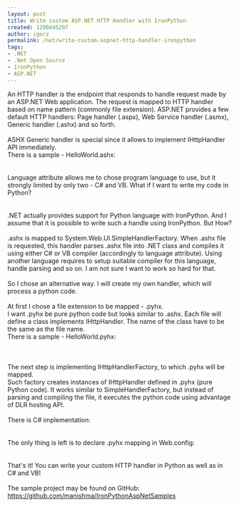 ```yaml
---
layout: post
title: Write custom ASP.NET HTTP Handler with IronPython
created: 1290445297
author: igorz
permalink: /net/write-custom-aspnet-http-handler-ironpython
tags:
- .NET
- .Net Open Source
- IronPython
- ASP.NET
---
```

<p>An HTTP handler is the endpoint that responds to handle request made by  an ASP.NET Web application. The request is mapped to HTTP handler based  on name pattern (commonly file extension). ASP.NET provides a few  default HTTP handlers: Page handler (.aspx), Web Service handler  (.asmx), Generic handler (.ashx) and so forth.<br />
<br />
ASHX Generic handler is special since it allows to implement IHttpHandler API immediately.<br />
There is a sample - HelloWorld.ashx:<br />
<br />
<img alt="" src="http://lh3.ggpht.com/_XoCEelnLy98/TOjlq4eb6_I/AAAAAAAAKwo/SvvlJ_vIhXw/s800/2010-11-21%2011h18_24.png" /><br />
<br />
Language  attribute allows me to chose program language to use, but it strongly  limited by only two - C# and VB. What if I want to write my code in  Python?<br />
<br />
<br />
.NET actually provides support for  Python language with IronPython.  And I assume that it is possible to  write such a handle using IronPython. But How?<br />
<br />
.ashx  is  mapped  to System.Web.UI.SimpleHandlerFactory. When .ashx file is requested,  this handler parses .ashx file into .NET class and compiles it using  either C# or VB compiler (accordingly to language attribute). Using  another language requires to setup suitable compiler for this language,  handle parsing and so on. I am not sure I want to work so hard for that.<br />
<br />
So I chose an alternative way. I will create my own handler, which will process a python code.<br />
<br />
At first I chose a file extension to be mapped - .pyhx.<br />
I  want .pyhx be pure python code but looks similar to .ashx. Each file  will define a class implements IHttpHandler. The name of the class have  to be the same as the file name.<br />
There is a sample - HelloWorld.pyhx:<br />
<br />
<img alt="" src="http://lh3.ggpht.com/_XoCEelnLy98/TOjmyjhkPyI/AAAAAAAAKw8/SoNlG0yZRS8/s800/2010-11-21%2011h16_23.png" /><br />
<br />
<br />
The next step is implementing IHttpHandlerFactory, to which .pyhx will be mapped.<br />
Such  factory creates instances of IHttpHandler defined in .pyhx (pure Python  code). It works similar to SimpleHandlerFactory, but instead of parsing  and compiling the file, it executes the python code  using advantage of  DLR hosting API.<br />
<br />
There is C# implementation:<br />
<br />
<img alt="" src="http://lh6.ggpht.com/_XoCEelnLy98/TOjmywFaScI/AAAAAAAAKxA/o-biZijULYw/s800/2010-11-21%2011h21_28.png" /><br />
<br />
The only thing is left is to declare .pyhx mapping in Web.config:<br />
<br />
<img alt="" src="http://lh6.ggpht.com/_XoCEelnLy98/TOjmy9ke2jI/AAAAAAAAKxE/wzq8sDknnt8/s800/2010-11-21%2011h23_51.png" /><br />
<br />
That's it! You can write your custom HTTP handler in Python as well as in C# and VB!<br />
<br />
The sample project may be found on GitHub: <a href="https://github.com/manishma/IronPythonAspNetSamples">https://github.com/manishma/IronPythonAspNetSamples</a></p>
